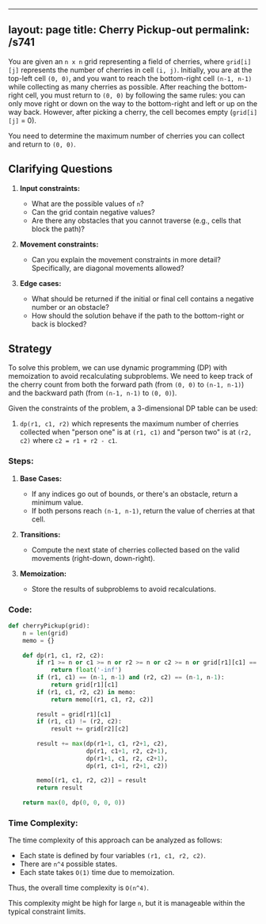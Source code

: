 
---
layout: page
title:  Cherry Pickup-out
permalink: /s741
---

You are given an `n x n` grid representing a field of cherries, where `grid[i][j]` represents the number of cherries in cell `(i, j)`. Initially, you are at the top-left cell `(0, 0)`, and you want to reach the bottom-right cell `(n-1, n-1)` while collecting as many cherries as possible. After reaching the bottom-right cell, you must return to `(0, 0)` by following the same rules: you can only move right or down on the way to the bottom-right and left or up on the way back. However, after picking a cherry, the cell becomes empty (`grid[i][j]` = 0).

You need to determine the maximum number of cherries you can collect and return to `(0, 0)`.

## Clarifying Questions

1. **Input constraints:**
   - What are the possible values of `n`?
   - Can the grid contain negative values?
   - Are there any obstacles that you cannot traverse (e.g., cells that block the path)?

2. **Movement constraints:**
   - Can you explain the movement constraints in more detail? Specifically, are diagonal movements allowed?

3. **Edge cases:**
   - What should be returned if the initial or final cell contains a negative number or an obstacle?
   - How should the solution behave if the path to the bottom-right or back is blocked?

## Strategy

To solve this problem, we can use dynamic programming (DP) with memoization to avoid recalculating subproblems. We need to keep track of the cherry count from both the forward path (from `(0, 0)` to `(n-1, n-1)`) and the backward path (from `(n-1, n-1)` to `(0, 0)`). 

Given the constraints of the problem, a 3-dimensional DP table can be used:
1. `dp(r1, c1, r2)` which represents the maximum number of cherries collected when "person one" is at `(r1, c1)` and "person two" is at `(r2, c2)` where `c2 = r1 + r2 - c1`.

### Steps:

1. **Base Cases:**
   - If any indices go out of bounds, or there's an obstacle, return a minimum value.
   - If both persons reach `(n-1, n-1)`, return the value of cherries at that cell.

2. **Transitions:**
   - Compute the next state of cherries collected based on the valid movements (right-down, down-right).

3. **Memoization:**
   - Store the results of subproblems to avoid recalculations.

### Code:

```python
def cherryPickup(grid):
    n = len(grid)
    memo = {}
    
    def dp(r1, c1, r2, c2):
        if r1 >= n or c1 >= n or r2 >= n or c2 >= n or grid[r1][c1] == -1 or grid[r2][c2] == -1:
            return float('-inf')
        if (r1, c1) == (n-1, n-1) and (r2, c2) == (n-1, n-1):
            return grid[r1][c1]
        if (r1, c1, r2, c2) in memo:
            return memo[(r1, c1, r2, c2)]
        
        result = grid[r1][c1]
        if (r1, c1) != (r2, c2):
            result += grid[r2][c2]
        
        result += max(dp(r1+1, c1, r2+1, c2),
                      dp(r1, c1+1, r2, c2+1),
                      dp(r1+1, c1, r2, c2+1),
                      dp(r1, c1+1, r2+1, c2))
        
        memo[(r1, c1, r2, c2)] = result
        return result
    
    return max(0, dp(0, 0, 0, 0))

```

### Time Complexity:

The time complexity of this approach can be analyzed as follows:
- Each state is defined by four variables `(r1, c1, r2, c2)`.
- There are `n^4` possible states.
- Each state takes `O(1)` time due to memoization.

Thus, the overall time complexity is `O(n^4)`.

This complexity might be high for large `n`, but it is manageable within the typical constraint limits.